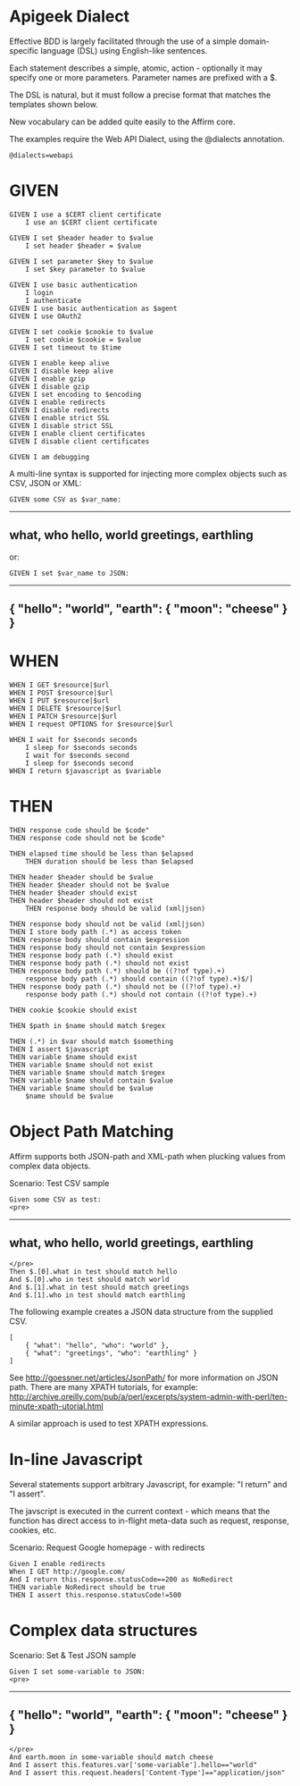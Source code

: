 Apigeek Dialect
==================

Effective BDD is largely facilitated through the use of a simple domain-specific language (DSL) using English-like sentences.

Each statement describes a simple, atomic, action - optionally it may specify one or more parameters. Parameter names are prefixed with a $.

The DSL is natural, but it must follow a precise format that matches the templates shown below.

New vocabulary can be added quite easily to the Affirm core.

The examples require the Web API Dialect, using the @dialects annotation.

	@dialects=webapi

GIVEN
=====

    GIVEN I use a $CERT client certificate
        I use an $CERT client certificate

    GIVEN I set $header header to $value
        I set header $header = $value

    GIVEN I set parameter $key to $value
        I set $key parameter to $value

    GIVEN I use basic authentication
        I login
        I authenticate
    GIVEN I use basic authentication as $agent
    GIVEN I use OAuth2

    GIVEN I set cookie $cookie to $value
        I set cookie $cookie = $value
    GIVEN I set timeout to $time

    GIVEN I enable keep alive
    GIVEN I disable keep alive
    GIVEN I enable gzip
    GIVEN I disable gzip
    GIVEN I set encoding to $encoding
    GIVEN I enable redirects
    GIVEN I disable redirects
    GIVEN I enable strict SSL
    GIVEN I disable strict SSL
    GIVEN I enable client certificates
    GIVEN I disable client certificates

    GIVEN I am debugging

A multi-line syntax is supported for injecting more complex objects such as CSV, JSON or XML:

    GIVEN some CSV as $var_name:
  --------
  what, who
  hello, world
  greetings, earthling
  --------

or:

    GIVEN I set $var_name to JSON:
  --------
  { "hello": "world", "earth": { "moon": "cheese" } }
  --------


WHEN
====

    WHEN I GET $resource|$url
    WHEN I POST $resource|$url
    WHEN I PUT $resource|$url
    WHEN I DELETE $resource|$url
    WHEN I PATCH $resource|$url
    WHEN I request OPTIONS for $resource|$url

    WHEN I wait for $seconds seconds
        I sleep for $seconds seconds
        I wait for $seconds second
        I sleep for $seconds second
    WHEN I return $javascript as $variable

THEN
====

    THEN response code should be $code"
    THEN response code should not be $code"

    THEN elapsed time should be less than $elapsed
        THEN duration should be less than $elapsed

    THEN header $header should be $value
    THEN header $header should not be $value
    THEN header $header should exist
    THEN header $header should not exist
	    THEN response body should be valid (xml|json)

    THEN response body should not be valid (xml|json)
    THEN I store body path (.*) as access token
    THEN response body should contain $expression
    THEN response body should not contain $expression
    THEN response body path (.*) should exist
    THEN response body path (.*) should not exist
    THEN response body path (.*) should be ((?!of type).+)
        response body path (.*) should contain ((?!of type).+)$/]
    THEN response body path (.*) should not be ((?!of type).+)
        response body path (.*) should not contain ((?!of type).+)

    THEN cookie $cookie should exist

	THEN $path in $name should match $regex

	THEN (.*) in $var should match $something
    THEN I assert $javascript
	THEN variable $name should exist
	THEN variable $name should not exist
	THEN variable $name should match $regex
	THEN variable $name should contain $value
	THEN variable $name should be $value
		$name should be $value
	
Object Path Matching
====================

Affirm supports both JSON-path and XML-path when plucking values from complex data objects.

  Scenario: Test CSV sample

    Given some CSV as test:
    <pre>
  --------
  what, who
  hello, world
  greetings, earthling
  --------
    </pre>
    Then $.[0].what in test should match hello
    And $.[0].who in test should match world
    And $.[1].what in test should match greetings
    And $.[1].who in test should match earthling

The following example creates a JSON data structure from the supplied CSV. 

	[
		{ "what": "hello", "who": "world" },
		{ "what": "greetings", "who": "earthling" }
	]

See http://goessner.net/articles/JsonPath/ for more information on JSON path.
There are many XPATH tutorials, for example: http://archive.oreilly.com/pub/a/perl/excerpts/system-admin-with-perl/ten-minute-xpath-utorial.html

A similar approach is used to test XPATH expressions.

In-line Javascript
==================

Several statements support arbitrary Javascript, for example: "I return" and "I assert".

The javscript is executed in the current context - which means that the function has direct access to in-flight meta-data such as request, response, cookies, etc.

  Scenario: Request Google homepage - with redirects

    Given I enable redirects
    When I GET http://google.com/
    And I return this.response.statusCode==200 as NoRedirect
    THEN variable NoRedirect should be true
    THEN I assert this.response.statusCode!=500


Complex data structures
=======================

  Scenario: Set & Test JSON sample

    Given I set some-variable to JSON:
    <pre>
  --------
  { "hello": "world", "earth": { "moon": "cheese" } }
  --------
    </pre>
    And earth.moon in some-variable should match cheese
    And I assert this.features.var['some-variable'].hello=="world"
    And I assert this.request.headers['Content-Type']=="application/json"


